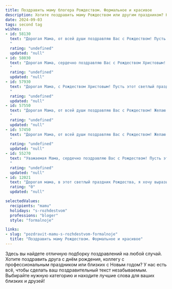 ```yaml
---
title: Поздравить маму блогера Рождеством. Формальное и красивое
description: Хотите поздравить маму Рождеством или другим праздником? Наш ИИ создаст незабываемое поздравление, а вы обязательно выделитесь среди других.  
date: 2024-09-03
tags: second tag
wishes:
- id: 58130
  text: "Дорогая Мама, от всей души поздравляю Вас с Рождеством! Пусть этот светлый праздник принесет в Вашу жизнь мир, радость и благополучие. Желаю Вам крепкого здоровья, творческих успехов в блогерской деятельности и исполнения всех желаний!
  "
  rating: "undefined"
  updated: "null"
- id: 58030
  text: "Дорогая Мама, сердечно поздравляю Вас с Рождеством Христовым! Желаю Вам в этот светлый праздник мира, добра и благополучия. Пусть Ваш блог и дальше вдохновляет людей, а в душе царит настоящая радость и любовь!
  "
  rating: "undefined"
  updated: "null"
- id: 57930
  text: "Дорогая Мама, с Рождеством Христовым! Пусть этот светлый праздник принесет в вашу жизнь тепло, радость и благополучие. Желаю вам крепкого здоровья, вдохновения для новых блогерских свершений и неизменной любви близких.
  "
  rating: "undefined"
  updated: "null"
- id: 57550
  text: "Дорогая Мама, от всей души поздравляю Вас с Рождеством! Желаю Вам крепкого здоровья, душевного тепла и ярких впечатлений в новом году. Пусть Ваш талант блогера приносит Вам радость и вдохновение, а Ваши публикации радуют и вдохновляют Ваших подписчиков.
  "
  rating: "undefined"
  updated: "null"
- id: 57450
  text: "Дорогая Мама, от всей души поздравляю Вас с Рождеством! Желаю Вам мирного и светлого праздника, наполненного любовью, радостью и душевным теплом. Пусть этот особенный день принесет Вам исполнение желаний и благополучие. Пусть Ваша творческая энергия, которая так ярко проявляется в Вашем блоге, всегда будет источником вдохновения и успехов!
  "
  rating: "undefined"
  updated: "null"
- id: 55270
  text: "Уважаемая Мама, сердечно поздравляю Вас с Рождеством! Пусть этот светлый праздник принесет в Вашу жизнь мир, радость и любовь. Желаю Вам крепкого здоровья, творческого вдохновения в Вашем блоге и неизменного успеха во всех начинаниях.
  "
  rating: "undefined"
  updated: "null"
- id: 12021
  text: "Дорогая мама, в этот светлый праздник Рождества, я хочу выразить тебе свою искреннюю благодарность и любовь. Твоя поддержка и забота всегда были для меня опорой и вдохновением. Как блогер, я стремлюсь делиться с миром красотой и добротой, и это вдохновляет меня на новые творческие свершения. Пусть Рождество принесет тебе радость, мир и благополучие. С наступающим Рождеством Христовым!"
  rating: "0"
  updated: "null"

selectedValues:
  recipients: "mamu"
  holidays: "s-rozhdestvom"
  professions: "bloger"
  style: "formalnoje"

links:
- slug: "pozdravit-mamu-s-rozhdestvom-formalnoje"
  title: "Поздравить маму Рождеством. Формальное и красивое"
---
```


Здесь вы найдете отличную подборку поздравлений на любой случай. 
Хотите поздравить друга с днём рождения, коллегу с профессиональным праздником или близких с Новым годом? У нас есть всё, чтобы сделать ваш поздравительный текст незабываемым. Выбирайте нужную категорию и находите лучшие слова для ваших близких и друзей!
